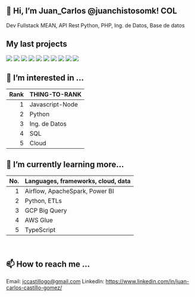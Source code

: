 
## 👋 Hi, I’m Juan_Carlos @juanchistosomk! COL<br>
Dev Fullstack MEAN, API Rest Python, PHP, Ing. de Datos, Base de datos<br>
## My last projects

<a href="https://freeimage.host/i/H6pv7u1" target="_blank"><img src="https://iili.io/H6pv7u1.md.png" border="0"></a>
<a href="https://freeimage.host/i/H6pkWhu" target="_blank"><img src="https://iili.io/H6pkWhu.md.png" border="0"></a>
<a href="https://freeimage.host/i/H6pkL2p" target="_blank"><img src="https://iili.io/H6pkL2p.md.png" border="0"></a>
<a href="https://freeimage.host/i/H6p8GWu" target="_blank"><img src="https://iili.io/H6p8GWu.md.png" border="0"></a>
<a href="https://freeimage.host/i/DLbY5G" target="_blank"><img src="https://iili.io/DLbY5G.md.png" border="0"></a>
<a href="https://freeimage.host/i/H6pUlne" target="_blank"><img src="https://iili.io/H6pUlne.md.png" border="0"></a>
<a href="https://freeimage.host/i/HUrVfMx" target="_blank"><img src="https://iili.io/HUrVfMx.md.png" border="0"></a>
<a href="https://freeimage.host/i/DLb7Js" target="_blank"><img src="https://iili.io/DLb7Js.md.png" border="0"></a>
<a href="https://freeimage.host/i/DLb0zl" target="_blank"><img src="https://iili.io/DLb0zl.md.png" border="0"></a>
<a href="https://freeimage.host/i/DLb1X2" target="_blank"><img src="https://iili.io/DLb1X2.md.png" border="0"></a>

## 👀 I’m interested in ...
 
| Rank | THING-TO-RANK |
|-----:|---------------|
|     1|Javascript-Node|
|     2|    Python     |
|     3| Ing. de Datos |
|     4|      SQL      |
|     5|     Cloud     |

## 🌱 I’m currently learning more...

| No.  | Languages, frameworks, cloud, data |
|-----:|------------------------------------|
|     1| Airflow, ApacheSpark, Power BI     |
|     2| Python, ETLs                       |
|     3| GCP Big Query                      |
|     4| AWS Glue                           |
|     5| TypeScript                         |

<br>

## 📫 How to reach me ...<br>
Email: jccastillogo@gmail.com
LinkedIn: https://www.linkedin.com/in/juan-carlos-castillo-gomez/

<!---
juanchistosomk/juanchistosomk is a ✨ special ✨ repository because its `README.md` (this file) appears on your GitHub profile.
You can click the Preview link to take a look at your changes.
--->
